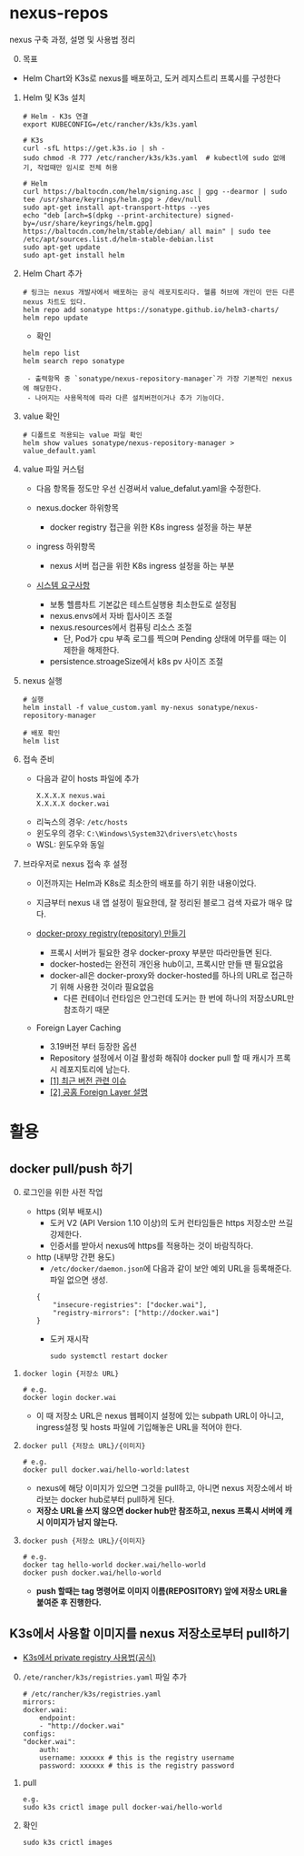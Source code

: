 # nexus-repos
nexus 구축 과정, 설명 및 사용법 정리


0. 목표
- Helm Chart와 K3s로 nexus를 배포하고, 도커 레지스트리 프록시를 구성한다

1. Helm 및 K3s 설치
    ```
    # Helm - K3s 연결
    export KUBECONFIG=/etc/rancher/k3s/k3s.yaml

    # K3s
    curl -sfL https://get.k3s.io | sh -
    sudo chmod -R 777 /etc/rancher/k3s/k3s.yaml  # kubectl에 sudo 없애기, 작업때만 임시로 전체 허용

    # Helm
    curl https://baltocdn.com/helm/signing.asc | gpg --dearmor | sudo tee /usr/share/keyrings/helm.gpg > /dev/null
    sudo apt-get install apt-transport-https --yes
    echo "deb [arch=$(dpkg --print-architecture) signed-by=/usr/share/keyrings/helm.gpg] https://baltocdn.com/helm/stable/debian/ all main" | sudo tee /etc/apt/sources.list.d/helm-stable-debian.list
    sudo apt-get update
    sudo apt-get install helm
    ```

2. Helm Chart 추가
    ```
    # 링크는 nexus 개발사에서 배포하는 공식 레포지토리다. 헬름 허브에 개인이 만든 다른 nexus 차트도 있다.
    helm repo add sonatype https://sonatype.github.io/helm3-charts/
    helm repo update
    ```
    - 확인
    ```
    helm repo list
    helm search repo sonatype
    ```
        - 출력항목 중 `sonatype/nexus-repository-manager`가 가장 기본적인 nexus에 해당한다.
        - 나머지는 사용목적에 따라 다른 설치버전이거나 추가 기능이다.

3. value 확인
    ```
    # 디폴트로 적용되는 value 파일 확인
    helm show values sonatype/nexus-repository-manager > value_default.yaml
    ```

4. value 파일 커스텀
    - 다음 항목들 정도만 우선 신경써서 value_defalut.yaml을 수정한다.

    - nexus.docker 하위항목
        - docker registry 접근을 위한 K8s ingress 설정을 하는 부분
    - ingress 하위항목
        - nexus 서버 접근을 위한 K8s ingress 설정을 하는 부분
    -  [시스템 요구사항](https://help.sonatype.com/repomanager3/product-information/sonatype-nexus-repository-system-requirements)
        - 보통 헬름차트 기본값은 테스트실행용 최소한도로 설정됨
        - nexus.envs에서 자바 힙사이즈 조절
        - nexus.resources에서 컴퓨팅 리소스 조절
            - 단, Pod가 cpu 부족 로그를 찍으며 Pending 상태에 머무를 때는 이 제한을 해제한다.
        - persistence.stroageSize에서 k8s pv 사이즈 조절
    
5. nexus 실행
    ```
    # 실행
    helm install -f value_custom.yaml my-nexus sonatype/nexus-repository-manager

    # 배포 확인
    helm list
    ```

6. 접속 준비
    - 다음과 같이 hosts 파일에 추가
        ```
        X.X.X.X nexus.wai
        X.X.X.X docker.wai
        ```
    - 리눅스의 경우: `/etc/hosts`
    - 윈도우의 경우: `C:\Windows\System32\drivers\etc\hosts`
    - WSL: 윈도우와 동일

7. 브라우저로 nexus 접속 후 설정
    - 이전까지는 Helm과 K8s로 최소한의 배포를 하기 위한 내용이었다.
    - 지금부터 nexus 내 앱 설정이 필요한데, 잘 정리된 블로그 검색 자료가 매우 많다.

    - [docker-proxy registry(repository) 만들기](https://mtijhof.wordpress.com/2018/07/23/using-nexus-oss-as-a-proxy-cache-for-docker-images/)
        - 프록시 서버가 필요한 경우 docker-proxy 부분만 따라만들면 된다.
        - docker-hosted는 완전히 개인용 hub이고, 프록시만 만들 땐 필요없음
        - docker-all은 docker-proxy와 docker-hosted를 하나의 URL로 접근하기 위해 사용한 것이라 필요없음
            - 다른 컨테이너 런타임은 안그런데 도커는 한 번에 하나의 저장소URL만 참조하기 때문
        
    - Foreign Layer Caching
        - 3.19버전 부터 등장한 옵션
        - Repository 설정에서 이걸 활성화 해줘야 docker pull 할 때 캐시가 프록시 레포지토리에 남는다.
        - [[1] 최근 버전 관련 이슈](https://community.sonatype.com/t/caching-images-on-docker-proxy-repository/3496/4)
        - [[2] 공홈 Foreign Layer 설명](https://help.sonatype.com/repomanager3/nexus-repository-administration/formats/docker-registry/foreign-layers)



# 활용
## docker pull/push 하기
0. 로그인을 위한 사전 작업
    - https (외부 배포시)
        - 도커 V2 (API Version 1.10 이상)의 도커 런타임들은 https 저장소만 쓰길 강제한다.
        - 인증서를 받아서 nexus에 https를 적용하는 것이 바람직하다.
    - http (내부망 간편 용도)
        - `/etc/docker/daemon.json`에 다음과 같이 보안 예외 URL을 등록해준다. 파일 없으면 생성.
        ```
        {
            "insecure-registries": ["docker.wai"],
            "registry-mirrors": ["http://docker.wai"]
        }
        ```
        - 도커 재시작
            ```
            sudo systemctl restart docker
            ```
1. `docker login {저장소 URL}`
    ```
    # e.g.
    docker login docker.wai
    ```
    - 이 때 저장소 URL은 nexus 웹페이지 설정에 있는 subpath URL이 아니고, ingress설정 및 hosts 파일에 기입해놓은 URL을 적어야 한다.

2. `docker pull {저장소 URL}/{이미지}`
    ```
    # e.g.
    docker pull docker.wai/hello-world:latest
    ```
    - nexus에 해당 이미지가 있으면 그것을 pull하고, 아니면 nexus 저장소에서 바라보는 docker hub로부터 pull하게 된다.
    - **저장소 URL을 쓰지 않으면 docker hub만 참조하고, nexus 프록시 서버에 캐시 이미지가 남지 않는다.**
    

3. `docker push {저장소 URL}/{이미지}`
    ```
    # e.g.
    docker tag hello-world docker.wai/hello-world
    docker push docker.wai/hello-world
    ```
    - **push 할때는 tag 명령어로 이미지 이름(REPOSITORY) 앞에 저장소 URL을 붙여준 후 진행한다.**

## K3s에서 사용할 이미지를 nexus 저장소로부터 pull하기

- [K3s에서 private registry 사용법(공식)](https://docs.k3s.io/installation/private-registry)

0. `/ete/rancher/k3s/registries.yaml` 파일 추가
    ```
    # /etc/rancher/k3s/registries.yaml
    mirrors:
    docker.wai:
        endpoint:
        - "http://docker.wai"
    configs:
    "docker.wai":
        auth:
        username: xxxxxx # this is the registry username
        password: xxxxxx # this is the registry password
    ```


1. pull
    ```
    e.g.
    sudo k3s crictl image pull docker-wai/hello-world
    ```
2. 확인
    ```
    sudo k3s crictl images
    ```